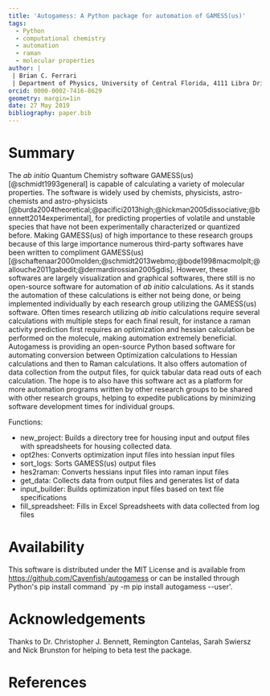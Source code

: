 ```yaml
---
title: 'Autogamess: A Python package for automation of GAMESS(us)'
tags:
  - Python
  - computational chemistry
  - automation
  - raman
  - molecular properties
author: |
 | Brian C. Ferrari
 | Department of Physics, University of Central Florida, 4111 Libra Drive, Orlando FL 32816
orcid: 0000-0002-7416-8629
geometry: margin=1in
date: 27 May 2019
bibliography: paper.bib
---
```


# Summary

The *ab initio* Quantum Chemistry software GAMESS(us)[@schmidt1993general] is capable of calculating a variety of molecular
properties. The software is widely used by chemists, physicists, astro-chemists and astro-physicists
[@burda2004theoretical;@pacifici2013high;@hickman2005dissociative;@bennett2014experimental], for predicting properties of
volatile and unstable species that have not been experimentally characterized or quantized before. Making GAMESS(us) of high
importance to these research groups because of this large importance numerous third-party softwares have been written to compliment GAMESS(us)
[@schaftenaar2000molden;@schmidt2013webmo;@bode1998macmolplt;@allouche2011gabedit;@dermardirossian2005gdis]. However,
these softwares are largely visualization and graphical softwares, there still is no open-source software for automation
of *ab initio* calculations. As it stands the automation of these calculations is either not being done, or being
implemented individually by each research group utilizing the GAMESS(us) software. Often times research utilizing
*ab initio* calculations require several calculations with multiple steps for each final result, for instance a raman activity prediction first requires
an optimization and hessian calculation be performed on the molecule, making automation extremely beneficial.
Autogamess is providing an open-source Python based software for automating conversion between Optimization calculations to
Hessian calculations and then to Raman calculations. It also offers automation of data collection from the output files,
for quick tabular data read outs of each calculation. The hope is to also have this software act as a platform for more
automation programs written by other research groups to be shared with other research groups, helping to expedite
publications by minimizing software development times for individual groups.

Functions:

* new_project: Builds a directory tree for housing input and output files with spreadsheets for housing collected data.
* opt2hes: Converts optimization input files into hessian input files
* sort_logs: Sorts GAMESS(us) output files
* hes2raman: Converts hessians input files into raman input files
* get_data: Collects data from output files and generates list of data
* input_builder: Builds optimization input files based on text file specifications
* fill_spreadsheet: Fills in Excel Spreadsheets with data collected from log files

# Availability 
This software is distributed under the MIT License and is available from https://github.com/Cavenfish/autogamess
or can be installed through Python's pip install command `py -m pip install autogamess --user'.

# Acknowledgements

Thanks to Dr. Christopher J. Bennett, Remington Cantelas, Sarah Swiersz and Nick Brunston for helping to beta test the package.

# References
